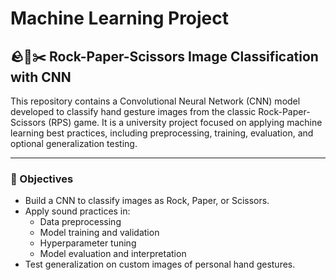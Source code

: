 # Machine Learning Project
## 🪨📄✂️ Rock-Paper-Scissors Image Classification with CNN

This repository contains a Convolutional Neural Network (CNN) model developed to classify hand gesture images from the classic Rock-Paper-Scissors (RPS) game. It is a university project focused on applying machine learning best practices, including preprocessing, training, evaluation, and optional generalization testing.

---

### 🎯 Objectives

- Build a CNN to classify images as Rock, Paper, or Scissors.
- Apply sound practices in:
  - Data preprocessing
  - Model training and validation
  - Hyperparameter tuning
  - Model evaluation and interpretation
- Test generalization on custom images of personal hand gestures.

